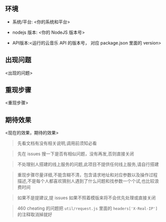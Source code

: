 ## 环境

- 系统/平台: <你的系统和平台>

- nodejs 版本: <你的 NodeJS 版本号>

- API版本:<运行的云音乐 API 的版本号， 对应 package.json 里面的 version>

## 出现问题

<出现的问题>

## 重现步骤

<重现步骤>

## 期待效果

<现在的效果，期待的效果>



> 先看文档有没有相关说明,调用前须知必看

> 先在 issues 搜一下是否有相似问题，没有再发,否则直接关闭

> 不处理别人搭建的线上服务的问题,此项目不提供任何线上服务,请自行搭建

> 重现步骤尽量详细,不能含糊不清，包含请求地址和对应参数以及操作过程描述,不是每个人都喜欢猜别人遇到了什么问题和找参数一个个试,也比较浪费时间

> 如果不是提建议,提 issues 如果不照着模版来将不会优先处理或直接关闭

> 460 cheating 的问题把 `util/request.js` 里面的 `headers['X-Real-IP']` 的注释取消掉就好
